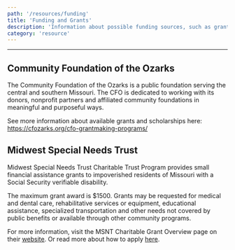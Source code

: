 ```yaml
---
path: '/resources/funding'
title: 'Funding and Grants'
description: 'Information about possible funding sources, such as grants and scholarships, available to individuals and families.'
category: 'resource'
---
```


***

## Community Foundation of the Ozarks
The Community Foundation of the Ozarks is a public foundation serving the central and southern Missouri. The CFO is dedicated to working with its donors, nonprofit partners and affiliated community foundations in meaningful and purposeful ways.

See more information about available grants and scholarships here: https://cfozarks.org/cfo-grantmaking-programs/ 

## Midwest Special Needs Trust

Midwest Special Needs Trust Charitable Trust Program provides small financial assistance grants to impoverished residents of Missouri with a Social Security verifiable disability.

The maximum grant award is $1500. Grants may be requested for medical and dental care, rehabilitative services or equipment, educational assistance, specialized transportation and other needs not covered by public benefits or available through other community programs.

For more information, visit the MSNT Charitable Grant Overview page on their [website](https://www.midwestspecialneedstrust.org/charitable-program/about/). Or read more about how to apply [here](https://www.midwestspecialneedstrust.org/charitable-program/apply/). 